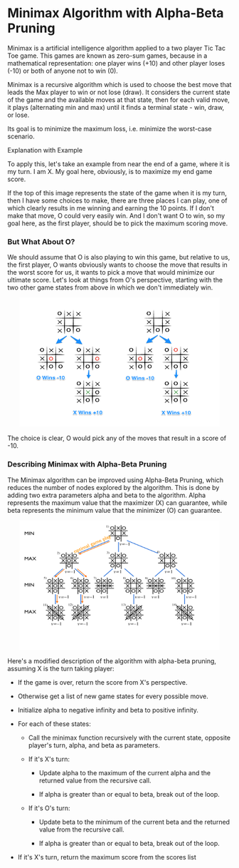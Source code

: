  

# Minimax Algorithm with Alpha-Beta Pruning

Minimax is a artificial intelligence algorithm applied to a two player Tic Tac Toe game. This games are known as zero-sum games, because in a mathematical representation: one player wins (+10) and other player loses (-10) or both of anyone not to win (0).

Minimax is a recursive algorithm which is used to choose the best move that leads the Max player to win or not lose (draw). It considers the current state of the game and the available moves at that state, then for each valid move, it plays (alternating min and max) until it finds a terminal state - win, draw, or lose.

Its goal is to minimize the maximum loss, i.e. minimize the worst-case scenario.

Explanation with Example

To apply this, let's take an example from near the end of a game, where it is my turn. I am X. My goal here, obviously, is to maximize my end game score.

If the top of this image represents the state of the game when it is my turn, then I have some choices to make, there are three places I can play, one of which clearly results in me winning and earning the 10 points. If I don't make that move, O could very easily win. And I don't want O to win, so my goal here, as the first player, should be to pick the maximum scoring move.

### But What About O?

We should assume that O is also playing to win this game, but relative to us, the first player, O wants obviously wants to choose the move that results in the worst score for us, it wants to pick a move that would minimize our ultimate score. Let's look at things from O's perspective, starting with the two other game states from above in which we don't immediately win.

<p align="center"><img src="./Images/Minimax_2.png" width="450" height="290" /></p>

The choice is clear, O would pick any of the moves that result in a score of -10.

### Describing Minimax with Alpha-Beta Pruning

The Minimax algorithm can be improved using Alpha-Beta Pruning, which reduces the number of nodes explored by the algorithm. This is done by adding two extra parameters alpha and beta to the algorithm. Alpha represents the maximum value that the maximizer (X) can guarantee, while beta represents the minimum value that the minimizer (O) can guarantee.

<p align="center"><img src="./Images/minmax.png" width="450" height="290" /></p>

Here's a modified description of the algorithm with alpha-beta pruning, assuming X is the turn taking player:

- If the game is over, return the score from X's perspective.

- Otherwise get a list of new game states for every possible move.

- Initialize alpha to negative infinity and beta to positive infinity.

- For each of these states:

    - Call the minimax function recursively with the current state, opposite player's turn, alpha, and beta as parameters.

    - If it's X's turn:

        - Update alpha to the maximum of the current alpha and the returned value from the recursive call.

        - If alpha is greater than or equal to beta, break out of the loop.

    - If it's O's turn:

        - Update beta to the minimum of the current beta and the returned value from the recursive call.

        - If alpha is greater than or equal to beta, break out of the loop.

- If it's X's turn, return the maximum score from the scores list
